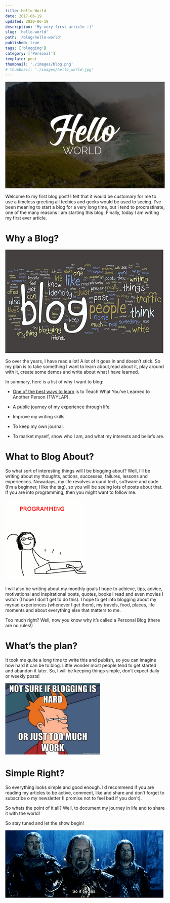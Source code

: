 ```yaml
---
title: Hello World
date: 2017-06-19
updated: 2020-06-19
description: 'My very first article :)'
slug: 'hello-world'
path: '/blog/hello-world'
published: true
tags: ['blogging']
category: ['Personal']
template: post
thumbnail: './images/blog.png'
# thumbnail: './images/hello_world.jpg'
---
```


![Hello world](./images/hello_world.jpg)

Welcome to my first blog post! I felt that it would be customary for me to use a timeless greeting all techies and geeks would be used to seeing. I’ve been meaning to start a blog for a very long time, but I tend to procrastinate, one of the many reasons I am starting this blog. Finally, today I am writing my first ever article.

# Why a Blog?

![Why blog](./images/why_blog.png)

So over the years, I have read a lot! A lot of it goes in and doesn’t stick. So my plan is to take something I want to learn about,read about it, play around with it, create some demos and write about what I have learned.

In summary, here is a list of why I want to blog:

- [One of the best ways to learn](http://psychology.about.com/od/educationalpsychology/tp/effective-learning.htm) is to Teach What You’ve Learned to Another Person (TWYLAP).

- A public journey of my experience through life.

- Improve my writing skills.

- To keep my own journal.

- To market myself, show who I am, and what my interests and beliefs are.

# What to Blog About?

So what sort of interesting things will I be blogging about? Well, I’ll be writing about my thoughts, actions, successes, failures, lessons and experiences. Nowadays, my life revolves around tech, software and code (I’m a beginner, I like the tag), so you will be seeing lots of posts about that. If you are into programming, then you might want to follow me.

![giphy cat](./images/programming.gif)

I will also be writing about my monthly goals I hope to achieve, tips, advice, motivational and inspirational posts, quotes, books I read and even movies I watch (I hope I don’t get to do this). I hope to get into blogging about my myriad experiences (whenever I get them), my travels, food, places, life moments and about everything else that matters to me.

Too much right? Well, now you know why it’s called a Personal Blog (there are no rules!)

# What’s the plan?

It took me quite a long time to write this and publish, so you can imagine how hard it can be to blog. Little wonder most people tend to get started and abandon it later. So, I will be keeping things simple, don’t expect daily or weekly posts!

![blogging is hard](./images/blog_is_hard.jpeg)

# Simple Right?

So everything looks simple and good enough. I’d recommend if you are reading my articles to be active, comment, like and share and don’t forget to subscribe o my newsletter (I promise not to feel bad if you don't).

So whats the point of it all? Well, to document my journey in life and to share it with the world!

So stay tuned and let the show begin!

![So it begins gif](./images/giphy.gif)
